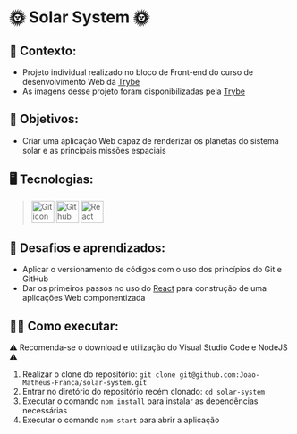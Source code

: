# 🌞 Solar System 🌞 #
## 📝 Contexto: 
* Projeto individual realizado no bloco de Front-end do curso de desenvolvimento Web da
<a href="https://www.betrybe.com/">Trybe</a>
* As imagens desse projeto foram disponibilizadas pela
<a href="https://www.betrybe.com/">Trybe</a>
## 🎯 Objetivos: 
* Criar uma aplicação Web capaz de renderizar os planetas do sistema solar e as principais missões espaciais
## 🖥️ Tecnologias:
> <img src="https://cdn.jsdelivr.net/gh/devicons/devicon/icons/git/git-original.svg" height=40 alt="Git icon"/>
> <img src="https://cdn.jsdelivr.net/gh/devicons/devicon/icons/github/github-original.svg" height=40 alt="Github icon"/>
> <img src="https://cdn.jsdelivr.net/gh/devicons/devicon/icons/react/react-original.svg" height=40 alt="React icon"/>
## 🧠 Desafios e aprendizados:
* Aplicar o versionamento de códigos com o uso dos princípios do Git e GitHub 
* Dar os primeiros passos no uso do <a href="https://react.dev/">React</a> para construção de uma aplicações Web componentizada
## 👨‍💻 Como executar: 
⚠️ Recomenda-se o download e utilização do Visual Studio Code e NodeJS ⚠️
1. Realizar o clone do repositório: ``` git clone git@github.com:Joao-Matheus-Franca/solar-system.git ```
2. Entrar no diretório do repositório recém clonado: ``` cd solar-system ``` 
3. Executar o comando ``` npm install ``` para instalar as dependências necessárias
4. Executar o comando ``` npm start ``` para abrir a aplicação
